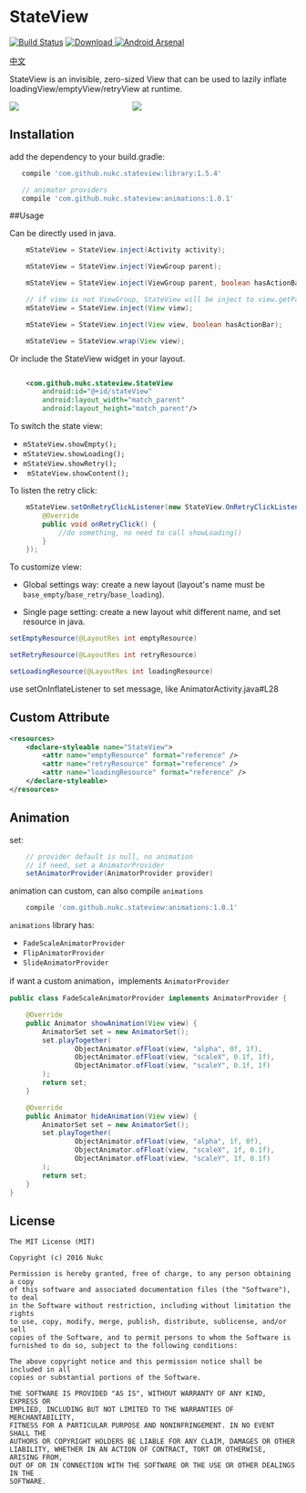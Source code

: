 # StateView

[![Build Status](https://travis-ci.org/nukc/StateView.svg?branch=master)](https://travis-ci.org/nukc/StateView)
[![Download](https://api.bintray.com/packages/nukc/maven/StateView/images/download.svg) ](https://bintray.com/nukc/maven/StateView/_latestVersion)
[![Android Arsenal](https://img.shields.io/badge/Android%20Arsenal-StateView-green.svg?style=true)](https://android-arsenal.com/details/1/4255)

[中文](https://github.com/nukc/StateView/blob/master/README-zh.md)

StateView is an invisible, zero-sized View that can be used to lazily inflate loadingView/emptyView/retryView at runtime.

<img src="https://raw.githubusercontent.com/nukc/stateview/master/art/custom.gif"><img width="200"><img src="https://raw.githubusercontent.com/nukc/stateview/master/art/animations.gif">

## Installation

add the dependency to your build.gradle:

```groovy
   compile 'com.github.nukc.stateview:library:1.5.4'

   // animator providers
   compile 'com.github.nukc.stateview:animations:1.0.1'
```

##Usage

Can be directly used in java.

```java
    mStateView = StateView.inject(Activity activity);
```

```java
    mStateView = StateView.inject(ViewGroup parent);

    mStateView = StateView.inject(ViewGroup parent, boolean hasActionBar);
```

```java
    // if view is not ViewGroup, StateView will be inject to view.getPatent()
    mStateView = StateView.inject(View view);

    mStateView = StateView.inject(View view, boolean hasActionBar);
```

```java
    mStateView = StateView.wrap(View view);
```

Or include the StateView widget in your layout.

```xml

    <com.github.nukc.stateview.StateView
        android:id="@+id/stateView"
        android:layout_width="match_parent"
        android:layout_height="match_parent"/>

```

To switch the state view:

- ```mStateView.showEmpty();```
- ```mStateView.showLoading();```
- ```mStateView.showRetry();```
- ``` mStateView.showContent();```

To listen the retry click:

```java
    mStateView.setOnRetryClickListener(new StateView.OnRetryClickListener() {
        @Override
        public void onRetryClick() {
            //do something, no need to call showLoading()
        }
    });
```

To customize view:

- Global settings way: create a new layout (layout's name must be ```base_empty```/```base_retry```/```base_loading```).

- Single page setting: create a new layout whit different name, and set resource in java.

```java
setEmptyResource(@LayoutRes int emptyResource)

setRetryResource(@LayoutRes int retryResource)

setLoadingResource(@LayoutRes int loadingResource)
```

use setOnInflateListener to set message, like AnimatorActivity.java#L28


## Custom Attribute

```xml
<resources>
    <declare-styleable name="StateView">
        <attr name="emptyResource" format="reference" />
        <attr name="retryResource" format="reference" />
        <attr name="loadingResource" format="reference" />
    </declare-styleable>
</resources>
```

## Animation

set:

```java
    // provider default is null, no animation
    // if need, set a AnimatorProvider
    setAnimatorProvider(AnimatorProvider provider)

```

animation can custom, can also compile ```animations```

```groovy
    compile 'com.github.nukc.stateview:animations:1.0.1'

```

```animations``` library has:

- ```FadeScaleAnimatorProvider```
- ```FlipAnimatorProvider```
- ```SlideAnimatorProvider```


if want a custom animation，implements ```AnimatorProvider```

```java
public class FadeScaleAnimatorProvider implements AnimatorProvider {

    @Override
    public Animator showAnimation(View view) {
        AnimatorSet set = new AnimatorSet();
        set.playTogether(
                ObjectAnimator.ofFloat(view, "alpha", 0f, 1f),
                ObjectAnimator.ofFloat(view, "scaleX", 0.1f, 1f),
                ObjectAnimator.ofFloat(view, "scaleY", 0.1f, 1f)
        );
        return set;
    }

    @Override
    public Animator hideAnimation(View view) {
        AnimatorSet set = new AnimatorSet();
        set.playTogether(
                ObjectAnimator.ofFloat(view, "alpha", 1f, 0f),
                ObjectAnimator.ofFloat(view, "scaleX", 1f, 0.1f),
                ObjectAnimator.ofFloat(view, "scaleY", 1f, 0.1f)
        );
        return set;
    }
}

```


## License

    The MIT License (MIT)

    Copyright (c) 2016 Nukc

    Permission is hereby granted, free of charge, to any person obtaining a copy
    of this software and associated documentation files (the "Software"), to deal
    in the Software without restriction, including without limitation the rights
    to use, copy, modify, merge, publish, distribute, sublicense, and/or sell
    copies of the Software, and to permit persons to whom the Software is
    furnished to do so, subject to the following conditions:

    The above copyright notice and this permission notice shall be included in all
    copies or substantial portions of the Software.

    THE SOFTWARE IS PROVIDED "AS IS", WITHOUT WARRANTY OF ANY KIND, EXPRESS OR
    IMPLIED, INCLUDING BUT NOT LIMITED TO THE WARRANTIES OF MERCHANTABILITY,
    FITNESS FOR A PARTICULAR PURPOSE AND NONINFRINGEMENT. IN NO EVENT SHALL THE
    AUTHORS OR COPYRIGHT HOLDERS BE LIABLE FOR ANY CLAIM, DAMAGES OR OTHER
    LIABILITY, WHETHER IN AN ACTION OF CONTRACT, TORT OR OTHERWISE, ARISING FROM,
    OUT OF OR IN CONNECTION WITH THE SOFTWARE OR THE USE OR OTHER DEALINGS IN THE
    SOFTWARE.